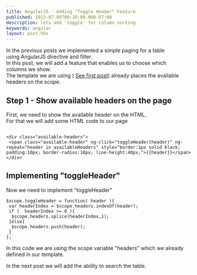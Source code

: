 ```yaml
---
title: AngularJS - Adding "Toggle Header" Feature
published: 2013-07-08T06:39:00.000-07:00
description: lets add 'toggle' for column sorting
keywords: angular
layout: post.hbs
---
```



In the previous posts we implemented a simple paging for a table  
using AngularJS directive and filter.  
In this post, we will add a feature that enables us to choose which  
columns we show.  
The template we are using ( [See first post](/posts/2013/06/angularjs-smart-table.html))
already places the available headers on the scope.  

## Step 1 - Show available headers on the page

First, we need to show the available header on the HTML.  
For that we will add some HTML code to our page  

```

<div class="available-headers">  
 <span class="available-header" ng-click="toggleHeader(header)" ng-repeat="header in availableHeaders" style="border:1px solid black; padding:10px; border-radius:10px; line-height:40px;">{{header}}</span>   
</div>

```

## Implementing "toggleHeader"

Now we need to implement "toggleHeader"  

```
$scope.toggleHeader = function( header ){  
 var headerIndex = $scope.headers.indexOf(header);  
 if (  headerIndex >= 0 ){  
  $scope.headers.splice(headerIndex,1);  
 }else{  
  $scope.headers.push(header);  
 }  
};  
```

In this code we are using the scope variable "headers" which we already  
defined in our template.  

In the next post we will add the ability to search the table.
